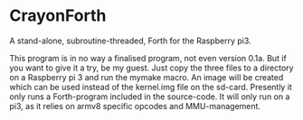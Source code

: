 # CrayonForth
A stand-alone, subroutine-threaded, Forth for the Raspberry pi3. 

This program is in no way a finalised program, not even version 0.1a. But if you want to give it a try, be my guest. Just copy the three files to a directory on a Raspberry pi 3 and run the mymake macro. An image will be created which can be used instead of the kernel.img file on the sd-card. Presently it only runs a Forth-program included in the source-code. It will only run on a pi3, as it relies on armv8 specific opcodes and MMU-management.

